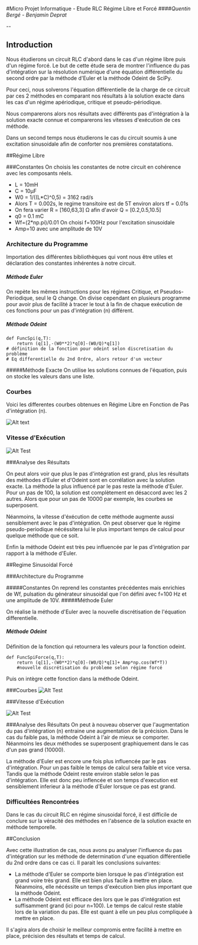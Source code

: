 #Micro Projet Informatique - Etude RLC Régime Libre et Forcé
####*Quentin Bergé - Benjamin Deprat*

--
## Introduction

Nous étudierons un circuit RLC d'abord dans le cas d'un régime libre puis d'un régime forcé. Le but de cette étude sera de montrer l'influence du pas d'intégration sur la résolution numérique d'une équation différentielle du second ordre par la méthode d'Euler et la méthode Odeint de SciPy.

Pour ceci, nous solverons l'équation différentielle de la charge de ce circuit par ces 2 méthodes en comparant nos résultats à la solution exacte dans les cas d'un régime apériodique, critique et pseudo-périodique.

Nous comparerons alors nos résultats avec différents pas d'intégration à la solution exacte connue et comparerons les vitesses d'exécution de ces méthode.

Dans un second temps nous étudierons le cas du circuit soumis à une excitation sinusoidale afin de conforter nos premières constatations.



##Régime Libre

###Constantes
On choisis les constantes de notre circuit en cohérence avec les composants réels.

* L = 10mH 
* C = 10μF 
*  W0 = 1/((L*C)^0,5) = 3162 rad/s
*  Alors T = 0.002s, le regime transitoire est de 5T environ alors tf = 0.01s
*  On fera varier R = [160,63,3] Ω afin d'avoir Q = [0.2,0.5,10.5]
*  q0 = 0.1 mC
*  Wf=(2*np.pi)/0.01 On choisi f=100Hz pour l'excitation sinusoidale
*  Amp=10 avec une amplitude de 10V

### Architecture du Programme

Importation des différentes bibliothèques qui vont nous être utiles et déclaration des constantes inhérentes à notre circuit.
	
##### Méthode Euler
    	
   On repète les mêmes instructions pour les régimes Critique, et Pseudos-Periodique, seul le Q change.
   On divise cependant en plusieurs programme pour avoir plus de facilité à tracer le tout à la fin de chaque exécution de ces fonctions pour un pas d'intégration (n) différent.
   
  
##### Méthode Odeint

	def FuncSpi(q,T):
    	return (q[1],-(W0**2)*q[0]-(W0/Q)*q[1])
	# définition de la fonction pour odeint selon discretisation du problème
	# Eq differentielle du 2nd Ordre, alors retour d'un vecteur
	
#####Méthode Exacte
On utilise les solutions connues de l'équation, puis on stocke les valeurs dans une liste.


### Courbes
Voici les differentes courbes obtenues en Régime Libre en Fonction de Pas d'intégration (n).

![Alt text](http://img11.hostingpics.net/pics/894507ComparaisonReponsesLibres.png)

### Vitesse d'Exécution

![Alt Test](http://img11.hostingpics.net/pics/708676VitesseCalculfRegimeetPasLibre.png)

###Analyse des Résultats

On peut alors voir que plus le pas d'intégration est grand, plus les résultats des méthodes d'Euler et d'Odeint sont en corrélation avec la solution exacte.
La méthode la plus influencé par le pas reste la méthode d'Euler.
Pour un pas de 100, la solution est complètement en désaccord avec les 2 autres.
Alors que pour un pas de 10000 par exemple, les courbes se superposent. 

Néanmoins, la vitesse d'éxécution de cette méthode augmente aussi sensiblement avec le pas d'intégration. On peut observer que le régime pseudo-periodique nécéssitera lui le plus important temps de calcul pour quelque méthode que ce soit. 

Enfin la méthode Odeint est très peu influencée par le pas d'intégration par rapport à la méthode d'Euler.



##Regime Sinusoidal Forcé

###Architecture du Programme

#####Constantes
On reprend les constantes précédentes mais enrichies de Wf, pulsation du générateur sinusoidal que l'on défini avec f=100 Hz et une amplitude de 10V.
#####Méthode Euler

On réalise la méthode d'Euler avec la nouvelle discrétisation de l'équation differentielle.
    	
##### Méthode Odeint
 
 Définition de la fonction qui retournera les valeurs pour la fonction odeint.
 	
 	def FuncSpiForce(q,T):
    	return (q[1],-(W0**2)*q[0]-(W0/Q)*q[1]+ Amp*np.cos(Wf*T))
		#nouvelle discrétisation du probleme selon régime forcé
	
Puis on intègre cette fonction dans la méthode Odeint.
 

###Courbes
![Alt Test](http://img11.hostingpics.net/pics/542712ComparaisonReponsesForc.jpg)

###Vitesse d'Exécution

![Alt Test](http://img11.hostingpics.net/pics/302370VitesseDeCalculFctRgimeetPasForc.png)

###Analyse des Résultats
On peut à nouveau observer que l'augmentation du pas d'intégration (n) entraine une augmentation de la précision.
Dans le cas du faible pas, la méthode Odeint à l'air de mieux se comporter. Néanmoins les deux méthodes se superposent graphiquement dans le cas d'un pas grand (10000).

La méthode d'Euler est encore une fois plus influencée par le pas d'intégration. Pour un pas faible le temps de calcul sera faible et vice versa. Tandis que la méthode Odeint reste environ stable selon le pas d'intégration. Elle est donc peu inflencée et son temps d'execution est sensiblement inferieur à la méthode d'Euler lorsque ce pas est grand.


### Difficultées Rencontrées

Dans le cas du circuit RLC en régime sinusoidal forcé, il est difficile de conclure sur la véracité des méthodes en l'absence de la solution exacte en méthode temporelle. 

##Conclusion

Avec cette illustration de cas, nous avons pu analyser l'influence du pas d'intégration sur les méthode de determination d'une equation différentielle du 2nd ordre dans ce cas ci.
Il parait les conclusions suivantes:

* La méthode d'Euler se comporte bien lorsque le pas d'intégration est grand voire très grand. Elle est bien plus facile à mettre en place. Néanmoins, elle nécéssite un temps d'exécution bien plus important que la méthode Odeint.
* La méthode Odeint est efficace des lors que le pas d'intégration est suffisamment grand (ici pour n=100). Le temps de calcul reste stable lors de la variation du pas. Elle est quant à elle un peu plus compliquée à mettre en place.

Il s'agira alors de choisir le meilleur compromis entre facilité à mettre en place, précision des résultats et temps de calcul.

